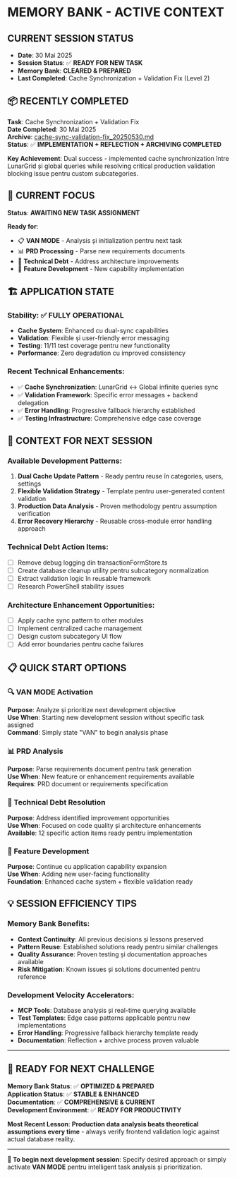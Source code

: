 # MEMORY BANK - ACTIVE CONTEXT

## CURRENT SESSION STATUS
- **Date**: 30 Mai 2025
- **Session Status**: ✅ **READY FOR NEW TASK**
- **Memory Bank**: **CLEARED & PREPARED**
- **Last Completed**: Cache Synchronization + Validation Fix (Level 2)

## 📦 **RECENTLY COMPLETED**
**Task**: Cache Synchronization + Validation Fix  
**Date Completed**: 30 Mai 2025  
**Archive**: [cache-sync-validation-fix_20250530.md](archive/archive-cache-sync-validation-fix_20250530.md)  
**Status**: ✅ **IMPLEMENTATION + REFLECTION + ARCHIVING COMPLETED**

**Key Achievement**: Dual success - implemented cache synchronization între LunarGrid și global queries while resolving critical production validation blocking issue pentru custom subcategories.

## 🎯 **CURRENT FOCUS**
**Status**: **AWAITING NEW TASK ASSIGNMENT**

**Ready for**:
- 📋 **VAN MODE** - Analysis și initialization pentru next task
- 📊 **PRD Processing** - Parse new requirements documents  
- 🔧 **Technical Debt** - Address architecture improvements
- 🚀 **Feature Development** - New capability implementation

## 🏗️ **APPLICATION STATE**
### **Stability**: ✅ **FULLY OPERATIONAL**
- **Cache System**: Enhanced cu dual-sync capabilities
- **Validation**: Flexible și user-friendly error messaging
- **Testing**: 11/11 test coverage pentru new functionality
- **Performance**: Zero degradation cu improved consistency

### **Recent Technical Enhancements**:
- ✅ **Cache Synchronization**: LunarGrid ↔ Global infinite queries sync
- ✅ **Validation Framework**: Specific error messages + backend delegation
- ✅ **Error Handling**: Progressive fallback hierarchy established
- ✅ **Testing Infrastructure**: Comprehensive edge case coverage

## 🧠 **CONTEXT FOR NEXT SESSION**

### **Available Development Patterns**:
1. **Dual Cache Update Pattern** - Ready pentru reuse în categories, users, settings
2. **Flexible Validation Strategy** - Template pentru user-generated content validation
3. **Production Data Analysis** - Proven methodology pentru assumption verification
4. **Error Recovery Hierarchy** - Reusable cross-module error handling approach

### **Technical Debt Action Items**:
- [ ] Remove debug logging din transactionFormStore.ts
- [ ] Create database cleanup utility pentru subcategory normalization
- [ ] Extract validation logic în reusable framework
- [ ] Research PowerShell stability issues

### **Architecture Enhancement Opportunities**:
- [ ] Apply cache sync pattern to other modules
- [ ] Implement centralized cache management
- [ ] Design custom subcategory UI flow
- [ ] Add error boundaries pentru cache failures

## 📋 **QUICK START OPTIONS**

### **🔍 VAN MODE Activation**
**Purpose**: Analyze și prioritize next development objective  
**Use When**: Starting new development session without specific task assigned  
**Command**: Simply state "VAN" to begin analysis phase

### **📊 PRD Analysis**  
**Purpose**: Parse requirements document pentru task generation  
**Use When**: New feature or enhancement requirements available  
**Requires**: PRD document or requirements specification

### **🔧 Technical Debt Resolution**
**Purpose**: Address identified improvement opportunities  
**Use When**: Focused on code quality și architecture enhancements  
**Available**: 12 specific action items ready pentru implementation

### **🚀 Feature Development**
**Purpose**: Continue cu application capability expansion  
**Use When**: Adding new user-facing functionality  
**Foundation**: Enhanced cache system + flexible validation ready

## 💡 **SESSION EFFICIENCY TIPS**

### **Memory Bank Benefits**:
- **Context Continuity**: All previous decisions și lessons preserved
- **Pattern Reuse**: Established solutions ready pentru similar challenges  
- **Quality Assurance**: Proven testing și documentation approaches available
- **Risk Mitigation**: Known issues și solutions documented pentru reference

### **Development Velocity Accelerators**:
- **MCP Tools**: Database analysis și real-time querying available
- **Test Templates**: Edge case patterns applicable pentru new implementations
- **Error Handling**: Progressive fallback hierarchy template ready
- **Documentation**: Reflection + archive process proven valuable

---

## 🎯 **READY FOR NEXT CHALLENGE**

**Memory Bank Status**: ✅ **OPTIMIZED & PREPARED**  
**Application Status**: ✅ **STABLE & ENHANCED**  
**Documentation**: ✅ **COMPREHENSIVE & CURRENT**  
**Development Environment**: ✅ **READY FOR PRODUCTIVITY**

**Most Recent Lesson**: **Production data analysis beats theoretical assumptions every time** - always verify frontend validation logic against actual database reality.

---

**🚀 To begin next development session**: Specify desired approach or simply activate **VAN MODE** pentru intelligent task analysis și prioritization.
